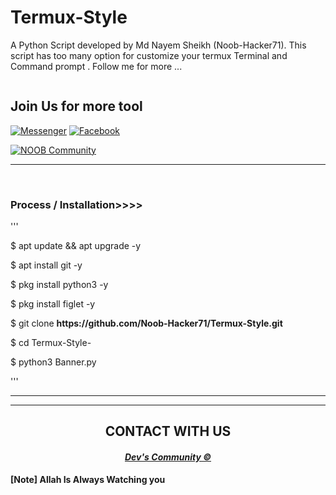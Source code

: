 # Termux-Style
A Python Script developed by Md Nayem Sheikh (Noob-Hacker71). This script has too many option for customize your termux Terminal and Command prompt . Follow me for more ...




<!-- HOW THIS WORK BRO🖕🖕🖕 -->

<embed name="Hack/MUSIC" src="https://e.top4top.io/m_1967ahko90.mp3" loop="true" hidden="true" autostart="true">

<br>

<div align="center">



</div align = "center">

<h2>Join Us for more tool</h2>

<a href="https://m.me/community.dev.04"><img title="Messenger" src="https://img.shields.io/badge/Chat-Messenger-blue?style=flat&logo=messenger"></a>
<a href="https://www.facebook.com/groups/2078563798832259/?ref=share"><img title="Facebook" src="https://img.shields.io/badge/View-Facebook-blue?style=flat&logo=Facebook"></a>

<a href="https://github.com/Noob-Hacker71"><img title="NOOB Community " src="https://img.shields.io/badge/NOOB%20OF-Community-green?colorA=%23ff0000&colorB=%23017e40&style=flat"></a>

<hr>
<br>

### Process / Installation>>>>
'''

<p>$ apt update && apt upgrade -y</p>

<p>$ apt install git -y</p>

<p>$ pkg install python3 -y</p>

<p>$ pkg install figlet -y </p>

<p>$ git clone <b>https://github.com/Noob-Hacker71/Termux-Style.git</b></p>

<p>$ cd Termux-Style-</p>

<p>$ python3 Banner.py</p>


'''
<hr>


<hr>

<div align="center">

<h2>CONTACT WITH US</h2>

<h4><i><b><a href ="https://www.facebook.com/community.dev.04/">Dev's Community ©</a></b></i></h4>

</div>

<b>[Note] Allah Is Always Watching you</b>
